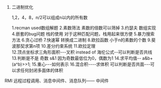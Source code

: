 1. 二进制优化

   1,2，4，8，n/2可以组成n以内的所有数

   1.recman    used数组解题
   2.素数筛法   素数的倍数可以筛掉
   3.约瑟夫 	数组实现
   4.嵌套的bug问题   栈的使用 对于这种匹配问题，栈用起来很方便
   5.暴力搜索方法
   6.贪心过桥
   7.快速幂   转换成二进制
   8.欧拉函数   小于n的素数的个数
   9.斐波那契求第n项
   10.差分约束系统
   11.欧拉定理  
   12.顶点坐标求三角形面积---叉积 instead of 海伦公式--可以判断是否共线
   13.判断是不是 奇数  s&1 因为奇数最低位为0，偶数为1
   14.求平均值-- a&b+(a^b)>>1;
   15.重心---如何表示
   16.混合积----求体积 可以判断是否共面---可以求任何封闭多面体的体积



RMI  远程过程调用、消息中间件、消息队列—— 中间件